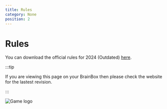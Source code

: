 ```yaml
---
title: Rules
category: None
position: 2
---
```

# Rules

You can download the official rules for 2024 (Outdated) [here](/rulebook.pdf).

:::tip

If you are viewing this page on your BrainBox then please check the website for the lastest revision.

:::

![Game logo](/images/roboconHeader.png)
